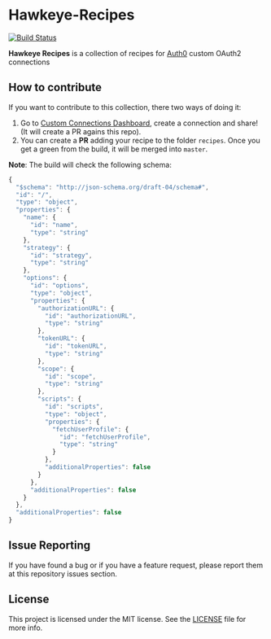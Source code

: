# Hawkeye-Recipes

[![Build Status](https://travis-ci.org/jcenturion/hawkeye-recipes.png)](https://travis-ci.org/jcenturion/hawkeye-recipes)

**Hawkeye Recipes** is a collection of recipes for [Auth0](https://auth0.com/) custom OAuth2 connections

## How to contribute

If you want to contribute to this collection, there two ways of doing it:

1. Go to [Custom Connections Dashboard](http://jcenturion.github.io/dashboard), create a connection and share! (It will create a PR agains this repo).
2. You can create a **PR** adding your recipe to the folder `recipes`. Once you get a green from the build, it will be merged into `master`.

**Note**: The build will check the following schema:

```javascript
{
  "$schema": "http://json-schema.org/draft-04/schema#",
  "id": "/",
  "type": "object",
  "properties": {
    "name": {
      "id": "name",
      "type": "string"
    },
    "strategy": {
      "id": "strategy",
      "type": "string"
    },
    "options": {
      "id": "options",
      "type": "object",
      "properties": {
        "authorizationURL": {
          "id": "authorizationURL",
          "type": "string"
        },
        "tokenURL": {
          "id": "tokenURL",
          "type": "string"
        },
        "scope": {
          "id": "scope",
          "type": "string"
        },
        "scripts": {
          "id": "scripts",
          "type": "object",
          "properties": {
            "fetchUserProfile": {
              "id": "fetchUserProfile",
              "type": "string"
            }
          },
          "additionalProperties": false
        }
      },
      "additionalProperties": false
    }
  },
  "additionalProperties": false
}
```

## Issue Reporting

If you have found a bug or if you have a feature request, please report them at this repository issues section.

## License

This project is licensed under the MIT license. See the [LICENSE](LICENSE) file for more info.
